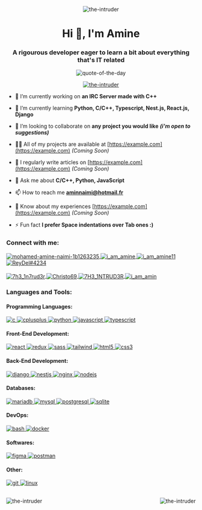 <p align="center"> <img src="https://komarev.com/ghpvc/?username=the-intruder&label=Profile%20views&color=0e75b6&style=flat" alt="the-intruder" /> </p>
<h1 align="center">Hi 👋, I'm Amine</h1>  
<h3 align="center">A rigourous developer eager to learn a bit about everything that's IT related</h3>  

<p align="center"> <img src="https://quotes-github-readme.vercel.app/api?type=horizontal&theme=light" alt="quote-of-the-day" /> </p>  
  
<p align="center"> <a href="https://github.com/ryo-ma/github-profile-trophy"><img src="https://github-profile-trophy.vercel.app/?username=the-intruder" alt="the-intruder" /></a> </p>  
  
- 🔭 I’m currently working on **an IRC Server made with C++**  
  
- 🌱 I’m currently learning **Python, C/C++, Typescript, Nest.js, React.js, Django**  
  
- 👯 I’m looking to collaborate on **any project you would like** ***(i'm open to suggestions)***  
  
- 👨‍💻 All of my projects are available at  [https://example.com](https://example.com)  _(Coming Soon)_
  
- 📝 I regularly write articles on  [https://example.com](https://example.com)  _(Coming Soon)_ 
  
- 💬 Ask me about **C/C++, Python, JavaScript**  
  
- 📫 How to reach me **aminnaimi@hotmail.fr**  
  
- 📄 Know about my experiences [https://example.com](https://example.com)  _(Coming Soon)_
  
- ⚡ Fun fact **I prefer Space indentations over Tab ones :)**  
  
<h3 align="left"> Connect with me: </h3>
    <a href="https://linkedin.com/in/mohamed-amine-naimi-1b1263235" target="_blank">
      <img align="center" src="https://img.shields.io/badge/linkedin-%230077B5.svg?style=for-the-badge&logo=linkedin&logoColor=white" alt="mohamed-amine-naimi-1b1263235"/>
    </a>
    <a href="https://twitter.com/i_am_amine" target="_blank">
      <img align="center" src="https://img.shields.io/badge/Twitter-%231DA1F2.svg?style=for-the-badge&logo=Twitter&logoColor=white" alt="i_am_amine"/>
    </a>
    <a href="https://instagram.com/i_am_amine11" target="_blank">
      <img align="center" src="https://img.shields.io/badge/Instagram-%23E4405F.svg?style=for-the-badge&logo=Instagram&logoColor=white" alt="i_am_amine11"/>
    </a>
    <a href="https://discord.gg/ReyDel#4234" target="_blank">
      <img align="center" src="https://img.shields.io/badge/Discord-%235865F2.svg?style=for-the-badge&logo=discord&logoColor=white" alt="ReyDel#4234"/>
    </a>
    <br/>
    <br/>
    <a href="https://codeforces.com/profile/7h3_1n7rud3r" target="_blank">
      <img align="center" src="https://img.shields.io/badge/Codeforces-445f9d?style=for-the-badge&logo=Codeforces&logoColor=white" alt="7h3_1n7rud3r"/>
    </a>
    <a href="https://www.codewars.com/users/Christo69" target="_blank">
      <img align="center" src="https://img.shields.io/badge/Codewars-B1361E?style=for-the-badge&logo=codewars&logoColor=grey" alt="Christo69"/>
    </a>
    <a href="https://www.codingame.com/profile/a21510da90be61cabb4fcd90b96a18d94275784" target="_blank">
      <img align="center" src="https://img.shields.io/badge/CodinGame-F2BB13.svg?style=for-the-badge&logo=CodinGame&logoColor=black" alt="7H3_1NTRUD3R"/>
    </a>
    <a href="https://stackoverflow.com/users/i_am_amin" target="_blank">
      <img align="center" src="https://img.shields.io/badge/-Stackoverflow-FE7A16?style=for-the-badge&logo=stack-overflow&logoColor=white" alt="i_am_amin"/>
    </a>
<h3 align="left"> Languages and Tools: </h3>
  <h4 align="left"> Programming Languages: </h4>
        <a href="https://www.cprogramming.com/" target="_blank" rel="noreferrer">
          <img src="https://img.shields.io/badge/c-%2300599C.svg?style=for-the-badge&logo=c&logoColor=white" alt="c" />
        </a>
        <a href="https://www.w3schools.com/cpp/" target="_blank" rel="noreferrer">
          <img src="https://img.shields.io/badge/c++-%2300599C.svg?style=for-the-badge&logo=c%2B%2B&logoColor=white" alt="cplusplus" />
        </a>
        <a href="https://www.python.org" target="_blank" rel="noreferrer">
          <img src="https://img.shields.io/badge/python-3670A0?style=for-the-badge&logo=python&logoColor=ffdd54" alt="python" />
        </a>
        <a href="https://developer.mozilla.org/en-US/docs/Web/JavaScript" target="_blank" rel="noreferrer">
          <img src="https://img.shields.io/badge/javascript-%23323330.svg?style=for-the-badge&logo=javascript&logoColor=%23F7DF1E" alt="javascript" />
        </a>
        <a href="https://www.typescriptlang.org/" target="_blank" rel="noreferrer">
          <img src="https://img.shields.io/badge/typescript-%23007ACC.svg?style=for-the-badge&logo=typescript&logoColor=white" alt="typescript" />
        </a>
  <h4 align="left"> Front-End Development: </h4>
        <a href="https://reactjs.org/" target="_blank" rel="noreferrer">
          <img src="https://img.shields.io/badge/react-%2320232a.svg?style=for-the-badge&logo=react&logoColor=%2361DAFB" alt="react" />
        </a>
        <a href="https://redux.js.org" target="_blank" rel="noreferrer">
          <img src="https://img.shields.io/badge/redux-%23593d88.svg?style=for-the-badge&logo=redux&logoColor=white" alt="redux" />
        </a>
        <a href="https://sass-lang.com" target="_blank" rel="noreferrer">
          <img src="https://img.shields.io/badge/SASS-hotpink.svg?style=for-the-badge&logo=SASS&logoColor=white" alt="sass" />
        </a>
        <a href="https://tailwindcss.com/" target="_blank" rel="noreferrer">
          <img src="https://img.shields.io/badge/tailwindcss-%2338B2AC.svg?style=for-the-badge&logo=tailwind-css&logoColor=white" alt="tailwind" />
        </a>
        <a href="https://www.w3.org/html/" target="_blank" rel="noreferrer">
          <img src="https://img.shields.io/badge/html5-%23E34F26.svg?style=for-the-badge&logo=html5&logoColor=white" alt="html5" />
        </a>
        <a href="https://www.w3schools.com/css/" target="_blank" rel="noreferrer">
          <img src="https://img.shields.io/badge/css3-%231572B6.svg?style=for-the-badge&logo=css3&logoColor=white" alt="css3" />
        </a>
  <h4 align="left"> Back-End Development: </h4>
        <a href="https://www.djangoproject.com/" target="_blank" rel="noreferrer">
          <img src="https://img.shields.io/badge/django-%23092E20.svg?style=for-the-badge&logo=django&logoColor=white" alt="django" />
        </a>
        <a href="https://nestjs.com/" target="_blank" rel="noreferrer">
          <img src="https://img.shields.io/badge/nestjs-%23E0234E.svg?style=for-the-badge&logo=nestjs&logoColor=white" alt="nestjs" />
        </a>
        <a href="https://www.nginx.com" target="_blank" rel="noreferrer">
          <img src="https://img.shields.io/badge/nginx-%23009639.svg?style=for-the-badge&logo=nginx&logoColor=white" alt="nginx" />
        </a>
        <a href="https://nodejs.org" target="_blank" rel="noreferrer">
          <img src="https://img.shields.io/badge/node.js-6DA55F?style=for-the-badge&logo=node.js&logoColor=white" alt="nodejs" />
        </a>
  <h4 align="left"> Databases: </h4>
        <a href="https://mariadb.org/" target="_blank" rel="noreferrer">
          <img src="https://img.shields.io/badge/MariaDB-003545?style=for-the-badge&logo=mariadb&logoColor=white" alt="mariadb" />
        </a>
        <a href="https://www.mysql.com/" target="_blank" rel="noreferrer">
          <img src="https://img.shields.io/badge/mysql-%2300f.svg?style=for-the-badge&logo=mysql&logoColor=white" alt="mysql" />
        </a>
        <a href="https://www.postgresql.org" target="_blank" rel="noreferrer">
          <img src="https://img.shields.io/badge/postgres-%23316192.svg?style=for-the-badge&logo=postgresql&logoColor=white" alt="postgresql" />
        </a>
        <a href="https://www.sqlite.org/" target="_blank" rel="noreferrer">
          <img src="https://img.shields.io/badge/sqlite-%2307405e.svg?style=for-the-badge&logo=sqlite&logoColor=white" alt="sqlite" />
        </a>
  <h4 align="left"> DevOps: </h4>
        <a href="https://www.gnu.org/software/bash/" target="_blank" rel="noreferrer">
          <img src="https://img.shields.io/badge/shell_script-%23121011.svg?style=for-the-badge&logo=gnu-bash&logoColor=white" alt="bash" />
        </a>
        <a href="https://www.docker.com/" target="_blank" rel="noreferrer">
          <img src="https://img.shields.io/badge/docker-%230db7ed.svg?style=for-the-badge&logo=docker&logoColor=white" alt="docker" />
        </a>
  <h4 align="left"> Softwares: </h4>
        <a href="https://www.figma.com/" target="_blank" rel="noreferrer">
          <img src="https://img.shields.io/badge/figma-%23F24E1E.svg?style=for-the-badge&logo=figma&logoColor=white" alt="figma"/>
        </a>
        <a href="https://postman.com" target="_blank" rel="noreferrer">
          <img src="https://img.shields.io/badge/Postman-FF6C37?style=for-the-badge&logo=postman&logoColor=white" alt="postman" />
        </a>
  <h4 align="left"> Other: </h4>
        <a href="https://git-scm.com/" target="_blank" rel="noreferrer">
          <img src="https://img.shields.io/badge/git-%23F05033.svg?style=for-the-badge&logo=git&logoColor=white" alt="git" />
        </a>
        <a href="https://www.linux.org/" target="_blank" rel="noreferrer">
          <img src="https://img.shields.io/badge/Linux-FCC624?style=for-the-badge&logo=linux&logoColor=black" alt="linux" />
        </a>
<br/>
<br/>
  <p>
    <img align="left" src="https://github-readme-stats.vercel.app/api/top-langs?username=the-intruder&show_icons=true&locale=en" alt="the-intruder" />
  </p>
  <p>
    <img align="right" src="https://github-readme-streak-stats.herokuapp.com/?user=the-intruder&" alt="the-intruder" />
  </p>
